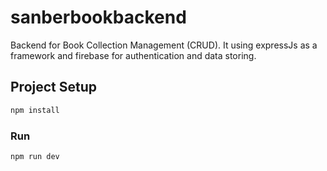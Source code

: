 # sanberbookbackend

Backend for Book Collection Management (CRUD). It using expressJs as a framework and firebase for authentication and data storing.

## Project Setup

```sh
npm install
```

### Run

```sh
npm run dev
```
